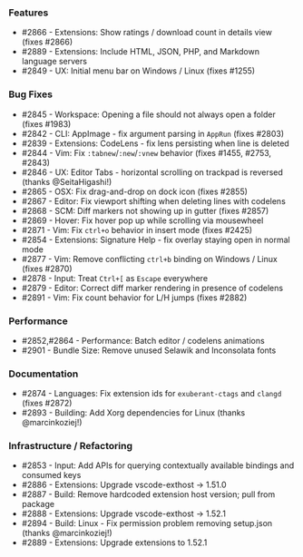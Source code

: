 ### Features

- #2866 - Extensions: Show ratings / download count in details view (fixes #2866)
- #2889 - Extensions: Include HTML, JSON, PHP, and Markdown language servers
- #2849 - UX: Initial menu bar on Windows / Linux (fixes #1255)

### Bug Fixes

- #2845 - Workspace: Opening a file should not always open a folder (fixes #1983)
- #2842 - CLI: AppImage - fix argument parsing in `AppRun` (fixes #2803)
- #2839 - Extensions: CodeLens - fix lens persisting when line is deleted
- #2844 - Vim: Fix `:tabnew`/`:new`/`:vnew` behavior (fixes #1455, #2753, #2843)
- #2846 - UX: Editor Tabs - horizontal scrolling on trackpad is reversed (thanks @SeitaHigashi!)
- #2865 - OSX: Fix drag-and-drop on dock icon (fixes #2855)
- #2867 - Editor: Fix viewport shifting when deleting lines with codelens
- #2868 - SCM: Diff markers not showing up in gutter (fixes #2857)
- #2869 - Hover: Fix hover pop up while scrolling via mousewheel
- #2871 - Vim: Fix `ctrl+o` behavior in insert mode (fixes #2425)
- #2854 - Extensions: Signature Help - fix overlay staying open in normal mode
- #2877 - Vim: Remove conflicting `ctrl+b` binding on Windows / Linux (fixes #2870)
- #2878 - Input: Treat `Ctrl+[` as `Escape` everywhere
- #2879 - Editor: Correct diff marker rendering in presence of codelens
- #2891 - Vim: Fix count behavior for L/H jumps (fixes #2882)

### Performance

- #2852,#2864 - Performance: Batch editor / codelens animations
- #2901 - Bundle Size: Remove unused Selawik and Inconsolata fonts

### Documentation

- #2874 - Languages: Fix extension ids for `exuberant-ctags` and `clangd` (fixes #2872)
- #2893 - Building: Add Xorg dependencies for Linux (thanks @marcinkoziej!)

### Infrastructure / Refactoring

- #2853 - Input: Add APIs for querying contextually available bindings and consumed keys
- #2886 - Extensions: Upgrade vscode-exthost -> 1.51.0
- #2887 - Build: Remove hardcoded extension host version; pull from package
- #2888 - Extensions: Upgrade vscode-exthost -> 1.52.1
- #2894 - Build: Linux - Fix permission problem removing setup.json (thanks @marcinkoziej!)
- #2889 - Extensions: Upgrade extensions to 1.52.1

